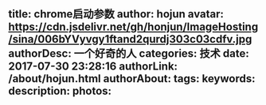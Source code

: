 title: chrome启动参数
author: hojun
avatar: https://cdn.jsdelivr.net/gh/honjun/ImageHosting/sina/006bYVyvgy1ftand2qurdj303c03cdfv.jpg
authorDesc: 一个好奇的人
categories: 技术
date: 2017-07-30 23:28:16
authorLink: /about/hojun.html
authorAbout:
tags:
keywords:
description:
photos:
---
